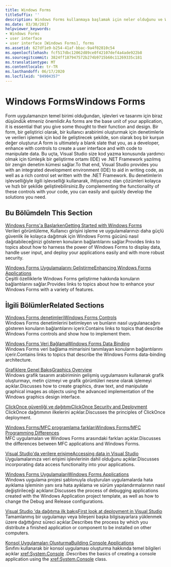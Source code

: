 ```yaml
---
title: Windows Forms
titleSuffix: ''
description: Windows Forms kullanmaya başlamak için neler olduğunu ve Windows Forms uygulamalarınızı nasıl geliştireceğinizi öğrenin.
ms.date: 03/30/2017
helpviewer_keywords:
- Windows Forms
- user interface
- user interface [Windows Forms], forms
ms.assetid: 627df1e9-b254-41af-bbac-9a4f02810c54
ms.openlocfilehash: fcf517dbc12062d89ce0f42107def4a4ade922b8
ms.sourcegitcommit: 3824ff187947572b274b9715b60c11269335c181
ms.translationtype: MT
ms.contentlocale: tr-TR
ms.lasthandoff: 06/17/2020
ms.locfileid: "84904357"
---
```

# <a name="windows-forms"></a><span data-ttu-id="ba02d-103">Windows Forms</span><span class="sxs-lookup"><span data-stu-id="ba02d-103">Windows Forms</span></span>
<span data-ttu-id="ba02d-104">Form uygulamanızın temel birimi olduğundan, işlevleri ve tasarımı için biraz düşündük etmeniz önemlidir.</span><span class="sxs-lookup"><span data-stu-id="ba02d-104">As forms are the base unit of your application, it is essential that you give some thought to their function and design.</span></span> <span data-ttu-id="ba02d-105">Bir form, bir geliştirici olarak, bir kullanıcı arabirimi oluşturmak için denetimlerle ve verileri işlemek için kod ile geliştirecek şekilde, son olarak boş bir kurşun değer oluşturur.</span><span class="sxs-lookup"><span data-stu-id="ba02d-105">A form is ultimately a blank slate that you, as a developer, enhance with controls to create a user interface and with code to manipulate data.</span></span> <span data-ttu-id="ba02d-106">Bu uçta, Visual Studio size kod yazma konusunda yardımcı olmak için tümleşik bir geliştirme ortamı (IDE) ve .NET Framework yazılmış bir zengin denetim kümesi sağlar.</span><span class="sxs-lookup"><span data-stu-id="ba02d-106">To that end, Visual Studio provides you with an integrated development environment (IDE) to aid in writing code, as well as a rich control set written with the .NET Framework.</span></span> <span data-ttu-id="ba02d-107">Bu denetimlerin işlevselliğiyle ilgili işlevselliği kullanarak, ihtiyacınız olan çözümleri kolayca ve hızlı bir şekilde geliştirebilirsiniz.</span><span class="sxs-lookup"><span data-stu-id="ba02d-107">By complementing the functionality of these controls with your code, you can easily and quickly develop the solutions you need.</span></span>  
  
## <a name="in-this-section"></a><span data-ttu-id="ba02d-108">Bu Bölümde</span><span class="sxs-lookup"><span data-stu-id="ba02d-108">In This Section</span></span>  
 [<span data-ttu-id="ba02d-109">Windows Forms'a Başlarken</span><span class="sxs-lookup"><span data-stu-id="ba02d-109">Getting Started with Windows Forms</span></span>](getting-started-with-windows-forms.md)  
 <span data-ttu-id="ba02d-110">Verileri görüntüleme, Kullanıcı girişini işleme ve uygulamalarınızı daha güçlü güvenlik ile kolayca dağıtmak için Windows Forms gücünü nasıl dağıtabileceğinizi gösteren konuların bağlantılarını sağlar.</span><span class="sxs-lookup"><span data-stu-id="ba02d-110">Provides links to topics about how to harness the power of Windows Forms to display data, handle user input, and deploy your applications easily and with more robust security.</span></span>  
  
 [<span data-ttu-id="ba02d-111">Windows Forms Uygulamalarını Geliştirme</span><span class="sxs-lookup"><span data-stu-id="ba02d-111">Enhancing Windows Forms Applications</span></span>](./advanced/index.md)  
 <span data-ttu-id="ba02d-112">Çeşitli özelliklerle Windows Forms geliştirme hakkında konuların bağlantılarını sağlar.</span><span class="sxs-lookup"><span data-stu-id="ba02d-112">Provides links to topics about how to enhance your Windows Forms with a variety of features.</span></span>  
  
## <a name="related-sections"></a><span data-ttu-id="ba02d-113">İlgili Bölümler</span><span class="sxs-lookup"><span data-stu-id="ba02d-113">Related Sections</span></span>  
 [<span data-ttu-id="ba02d-114">Windows Forms denetimleri</span><span class="sxs-lookup"><span data-stu-id="ba02d-114">Windows Forms Controls</span></span>](./controls/index.md)  
 <span data-ttu-id="ba02d-115">Windows Forms denetimlerini betimleyen ve bunların nasıl uygulanacağını gösteren konuların bağlantılarını içerir.</span><span class="sxs-lookup"><span data-stu-id="ba02d-115">Contains links to topics that describe Windows Forms controls and show how to implement them.</span></span>  
  
 [<span data-ttu-id="ba02d-116">Windows Forms Veri Bağlama</span><span class="sxs-lookup"><span data-stu-id="ba02d-116">Windows Forms Data Binding</span></span>](windows-forms-data-binding.md)  
 <span data-ttu-id="ba02d-117">Windows Forms veri bağlama mimarisini tanımlayan konuların bağlantılarını içerir.</span><span class="sxs-lookup"><span data-stu-id="ba02d-117">Contains links to topics that describe the Windows Forms data-binding architecture.</span></span>  
  
 [<span data-ttu-id="ba02d-118">Grafiklere Genel Bakış</span><span class="sxs-lookup"><span data-stu-id="ba02d-118">Graphics Overview</span></span>](./advanced/graphics-overview-windows-forms.md)  
 <span data-ttu-id="ba02d-119">Windows grafik tasarım arabiriminin gelişmiş uygulamasını kullanarak grafik oluşturmayı, metin çizmeyi ve grafik görüntüleri nesne olarak işlemeyi açıklar.</span><span class="sxs-lookup"><span data-stu-id="ba02d-119">Discusses how to create graphics, draw text, and manipulate graphical images as objects using the advanced implementation of the Windows graphics design interface.</span></span>  
  
 [<span data-ttu-id="ba02d-120">ClickOnce güvenliği ve dağıtımı</span><span class="sxs-lookup"><span data-stu-id="ba02d-120">ClickOnce Security and Deployment</span></span>](/visualstudio/deployment/clickonce-security-and-deployment)  
 <span data-ttu-id="ba02d-121">ClickOnce dağıtımının ilkelerini açıklar.</span><span class="sxs-lookup"><span data-stu-id="ba02d-121">Discusses the principles of ClickOnce deployment.</span></span>  
  
 [<span data-ttu-id="ba02d-122">Windows Forms/MFC programlama farkları</span><span class="sxs-lookup"><span data-stu-id="ba02d-122">Windows Forms/MFC Programming Differences</span></span>](/cpp/dotnet/windows-forms-mfc-programming-differences)  
 <span data-ttu-id="ba02d-123">MFC uygulamaları ve Windows Forms arasındaki farkları açıklar.</span><span class="sxs-lookup"><span data-stu-id="ba02d-123">Discusses the differences between MFC applications and Windows Forms.</span></span>  
  
 [<span data-ttu-id="ba02d-124">Visual Studio'da verilere erişime</span><span class="sxs-lookup"><span data-stu-id="ba02d-124">Accessing data in Visual Studio</span></span>](/visualstudio/data-tools/accessing-data-in-visual-studio)  
 <span data-ttu-id="ba02d-125">Uygulamalarınıza veri erişimi işlevlerinin dahil olduğunu açıklar.</span><span class="sxs-lookup"><span data-stu-id="ba02d-125">Discusses incorporating data access functionality into your applications.</span></span>  
  
 [<span data-ttu-id="ba02d-126">Windows Forms Uygulamaları</span><span class="sxs-lookup"><span data-stu-id="ba02d-126">Windows Forms Applications</span></span>](/visualstudio/debugger/debugging-preparation-windows-forms-applications)  
 <span data-ttu-id="ba02d-127">Windows uygulama projesi şablonuyla oluşturulan uygulamalarda hata ayıklama işleminin yanı sıra hata ayıklama ve sürüm yapılandırmalarının nasıl değiştirileceği açıklanır.</span><span class="sxs-lookup"><span data-stu-id="ba02d-127">Discusses the process of debugging applications created with the Windows Application project template, as well as how to change the Debug and Release configurations.</span></span>  
  
 [<span data-ttu-id="ba02d-128">Visual Studio 'da dağıtıma ilk bakış</span><span class="sxs-lookup"><span data-stu-id="ba02d-128">First look at deployment in Visual Studio</span></span>](/visualstudio/deployment/deploying-applications-services-and-components)  
 <span data-ttu-id="ba02d-129">Tamamlanmış bir uygulamayı veya bileşeni başka bilgisayarlara yüklenmek üzere dağıttığınız süreci açıklar.</span><span class="sxs-lookup"><span data-stu-id="ba02d-129">Describes the process by which you distribute a finished application or component to be installed on other computers.</span></span>  
  
 [<span data-ttu-id="ba02d-130">Konsol Uygulamaları Oluşturma</span><span class="sxs-lookup"><span data-stu-id="ba02d-130">Building Console Applications</span></span>](../../standard/building-console-apps.md)  
 <span data-ttu-id="ba02d-131">Sınıfını kullanarak bir konsol uygulaması oluşturma hakkında temel bilgileri açıklar <xref:System.Console> .</span><span class="sxs-lookup"><span data-stu-id="ba02d-131">Describes the basics of creating a console application using the <xref:System.Console> class.</span></span>
